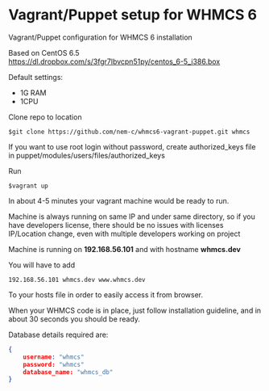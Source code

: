 # Vagrant/Puppet setup for WHMCS 6
Vagrant/Puppet configuration for WHMCS 6 installation

Based on CentOS 6.5 <br/>
https://dl.dropbox.com/s/3fgr7lbvcpn51py/centos_6-5_i386.box

Default settings:
<ul>
    <li>1G RAM</li>
    <li>1CPU</li>
</ul>

Clone repo to location<br/>
```
$git clone https://github.com/nem-c/whmcs6-vagrant-puppet.git whmcs
```
If you want to use root login without password, create authorized_keys file in puppet/modules/users/files/authorized_keys

Run<br/>
```
$vagrant up
```

In about 4-5 minutes your vagrant machine would be ready to run.

Machine is always running on same IP and under same directory, so if you have developers license,
there should be no issues with licenses IP/Location change, even with multiple developers working on project

Machine is running on <b>192.168.56.101</b> and with hostname <b>whmcs.dev</b>

You will have to add 
```
192.168.56.101 whmcs.dev www.whmcs.dev
```
To your hosts file in order to easily access it from browser.

When your WHMCS code is in place, just follow installation guideline, and in about 30 seconds you should be ready.

Database details required are:
```json
{
    username: "whmcs"
    password: "whmcs"
    database_name: "whmcs_db"
}
```